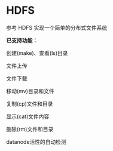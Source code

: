 # HDFS

参考 HDFS 实现一个简单的分布式文件系统

**已支持功能：**

创建(make)、查看(ls)目录

文件上传

文件下载

移动(mv)目录和文件

复制(cp)文件和目录

显示(cat)文件内容

删除(rm)文件和目录

datanode活性的自动检测
